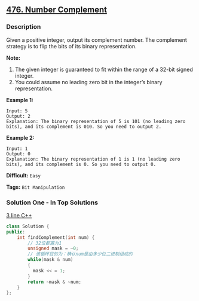 ## [476. Number Complement](https://leetcode.com/problems/number-complement/#/description)

### Description

Given a positive integer, output its complement number. The complement strategy is to flip the bits of its binary representation.

**Note:**

1. The given integer is guaranteed to fit within the range of a 32-bit signed integer.
2. You could assume no leading zero bit in the integer’s binary representation.

**Example 1:**

```
Input: 5
Output: 2
Explanation: The binary representation of 5 is 101 (no leading zero bits), and its complement is 010. So you need to output 2.

```

**Example 2:**

```
Input: 1
Output: 0
Explanation: The binary representation of 1 is 1 (no leading zero bits), and its complement is 0. So you need to output 0.
```



**Difficult:** `Easy`

**Tags:** `Bit Manipulation`



### Solution One - In Top Solutions

[3 line C++](https://discuss.leetcode.com/topic/74627/3-line-c)

```c++
class Solution {
public:
    int findComplement(int num) {
        // 32位都置为1
        unsigned mask = ~0;
        // 该循环目的为：确认num是由多少位二进制组成的
        while(mask & num)
        {
          mask << = 1;
        }
        return ~mask & ~num;
    }
};
```



